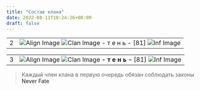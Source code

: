 ```yaml
---
title: "Состав клана"
date: 2022-08-11T10:24:26+08:00
draft: false
---
```


<style>
 a {
  text-decoration: none!important;
}
</style>

|   |   |
|---|---|
| 2 | ![Align Image](https://imgs.neverfate.ru/aligns/align3.gif) ![Clan Image](https://imgs.neverfate.ru/clans/REmpire.gif) [- т е н ь -](https://neverfate.ru/inf?cid=1222968784) [81] ![Inf Image](https://imgs.neverfate.ru/i/inf_1.png) |

|   |   |
|---|---|
| 3 | [![Align Image](https://imgs.neverfate.ru/aligns/align3.gif)](https://neverfate.ru/inf?cid=1222968784) [![Clan Image](https://imgs.neverfate.ru/clans/REmpire.gif)](https://neverfate.ru/inf?cid=1222968784) **- т е н ь -** [81] [![Inf Image](https://imgs.neverfate.ru/i/inf_1.png)](https://neverfate.ru/inf?cid=1222968784) |





> Каждый член клана в первую очередь обязан соблюдать законы [Never Fate](https://encicl.neverfate.ru/?id=1)
